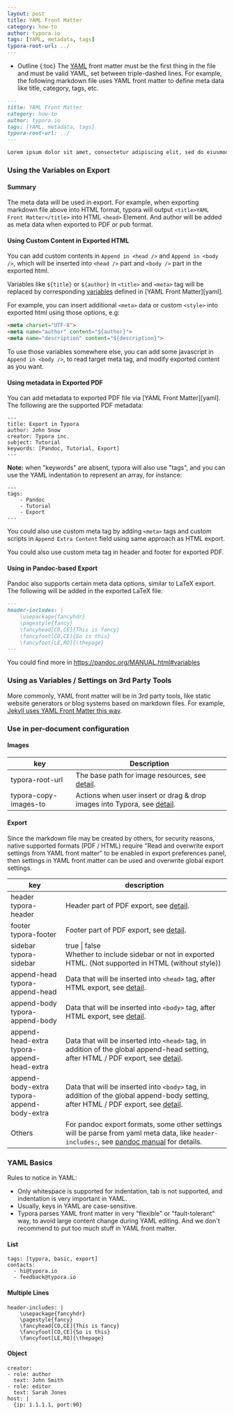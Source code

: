 ```yaml
---
layout: post
title: YAML Front Matter
category: how-to
author: typora.io
tags: [YAML, metadata, tags]
typora-root-url: ../
---
```


* Outline
{:toc}
The [YAML](https://yaml.org/) front matter must be the first thing in the file and must be valid YAML, set between triple-dashed lines. For example, the following markdown file uses YAML front matter to define meta data like title, category, tags, etc.

```markdown
---
title: YAML Front Matter
category: how-to
author: typora.io
tags: [YAML, metadata, tags]
typora-root-url: ../
---

Lorem ipsum dolor sit amet, consectetur adipiscing elit, sed do eiusmod tempor incididunt ut labore et dolore magna aliqua. Ut enim ad minim veniam, quis nostrud exercitation ullamco laboris nisi ut aliquip ex ea commodo consequat. Duis aute irure dolor in reprehenderit in voluptate velit esse cillum dolore eu fugiat nulla pariatur. Excepteur sint occaecat cupidatat non proident, sunt in culpa qui officia deserunt mollit anim id est laborum.
```

### Using the Variables on Export

#### Summary

The meta data will be used in export. For example, when exporting markdown file above into HTML format, typora will output `<title>YAML Front Matter</title>` into HTML `<head>` Element. And author will be added as meta data when exported to PDF or pub format.

#### Using Custom Content in Exported HTML

You can add custom contents in `Append in <head />` and `Append in <body />`, which will be inserted into `<head />` part and `<body />` part in the exported html.

Variables like `${title}` or `${author}` in `<title>` and `<meta>` tag will be replaced by corresponding [variables](#variables) defined in [YAML Front Matter][yaml].

For example, you can insert additional `<meta>` data or custom `<style>` into exported html using those options, e.g:
```html
<meta charset="UTF-8">
<meta name="author" content="${author}">
<meta name="description" content="${description}">
```

To use those variables somewhere else, you can add some javascript in `Append in <body />`, to read target meta tag, and modify exported content as you want.

#### Using metadata in Exported PDF

You can add metadata to exported PDF file via [YAML Front Matter][yaml]. The following are the supported PDF metadata:

```gfm
---
title: Export in Typora
author: John Snow
creator: Typora inc.
subject: Tutorial
keywords: [Pandoc, Tutorial, Export]
---
```

**Note:** when "keywords" are absent, typora will also use "tags", and you can use the YAML indentation to represent an array, for instance:

```gfm
---
tags:
    - Pandoc
    - Tutorial
    - Export
---
```

You could also use custom meta tag by adding `<meta>` tags and custom scripts in `Append Extra Content` field using same approach as HTML export.

You could also use custom meta tag in header and footer for exported PDF.

#### Using in Pandoc-based Export

Pandoc also supports certain meta data options, similar to LaTeX export. The following will be added in the exported LaTeX file:

```markdown
---
header-includes: |
    \usepackage{fancyhdr}
    \pagestyle{fancy}
    \fancyhead[CO,CE]{This is fancy}
    \fancyfoot[CO,CE]{So is this}
    \fancyfoot[LE,RO]{\thepage}
---
```

You could find more in <https://pandoc.org/MANUAL.html#variables>

### Using as Variables / Settings on 3rd Party Tools

More commonly, YAML front matter will be in 3rd party tools, like static website generators or blog systems based on markdown files. For example, [Jekyll uses YAML Front Matter this way](https://jekyllrb.com/docs/front-matter/).
### Use in per-document configuration

#### Images

| key                   | Description                                                  |
| --------------------- | ------------------------------------------------------------ |
| typora-root-url       | The base path for image resources, see [detail](https://support.typora.io/Images/). |
| typora-copy-images-to | Actions when user insert or drag & drop images into Typora, see [detail](https://support.typora.io/Images/). |

#### Export

Since the markdown file may be created by others, for security reasons, native supported formats (PDF / HTML) require "Read and overwrite export settings from YAML front matter" to be enabled in export preferences panel, then settings in YAML front matter can be used and overwrite global export settings.

| key                                             | description                                                  |
| ----------------------------------------------- | ------------------------------------------------------------ |
| header<br />typora-header                       | Header part of PDF export, see [detail](/Export/#header--footer). |
| footer<br />typora-footer                       | Footer part of PDF export, see [detail](/Export/#header--footer). |
| sidebar<br />typora-sidebar                     | true \| false<br />Whether to include sidebar or not in exported HTML. (Not supported in HTML (without style)) |
| append-head<br />typora-append-head             | Data that will be inserted into `<head>` tag, after HTML export, see [detail](/Export/#append-contents-per-document). |
| append-body<br />typora-append-body             | Data that will be inserted into `<body>` tag, after HTML export, see [detail](/Export/#append-contents-per-document). |
| append-head-extra<br />typora-append-head-extra | Data that will be inserted into `<head>` tag, in addition of the global append-head setting, after HTML / PDF export, see [detail](/Export/#append-contents-per-document). |
| append-body-extra<br />typora-append-body-extra | Data that will be inserted into `<body>` tag, in addition of the global append-body setting, after HTML / PDF export, see [detail](/Export/#append-contents-per-document). |
| Others                                          | For pandoc export formats, some other settings will be parse from yaml meta data, like `header-includes:`, see [pandoc manual](https://pandoc.org/MANUAL.html#variables) for details. |

### YAML Basics

Rules to notice in YAML:
- Only whitespace is supported for indentation, tab is not supported, and indentation is very important in YAML.
- Usually, keys in YAML are case-sensitive.
- Typora parses YAML front matter in very "flexible" or "fault-tolerant" way, to avoid large content change during YAML editing. And we don't recommend to put too much stuff in YAML front matter.

#### List

```
tags: [typora, basic, export]
contacts:
  - hi@typora.io
  - feedback@typora.io
```
#### Multiple Lines

```
header-includes: |
    \usepackage{fancyhdr}
    \pagestyle{fancy}
    \fancyhead[CO,CE]{This is fancy}
    \fancyfoot[CO,CE]{So is this}
    \fancyfoot[LE,RO]{\thepage}
```
#### Object

```
creator:
- role: author
  text: John Smith
- role: editor
  text: Sarah Jones
host: |
  {ip: 1.1.1.1, port:90}
```


